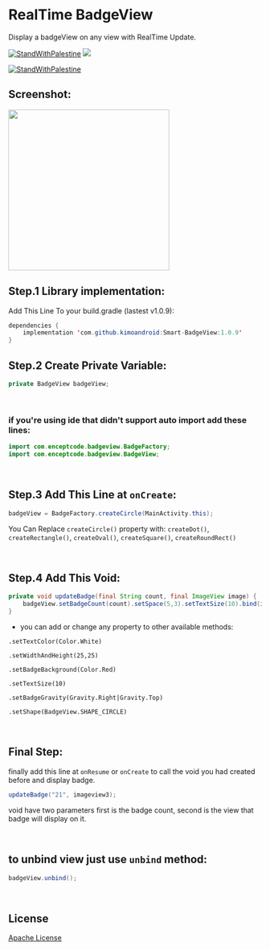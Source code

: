 # RealTime BadgeView
Display a badgeView on any view with RealTime Update.

[![StandWithPalestine](https://raw.githubusercontent.com/kimoandroid/StandWithPalestine/main/assets/palestine_badge.svg)](https://github.com/kimoandroid/StandWithPalestine)
[![](https://jitpack.io/v/kimoandroid/RealTime-BadgeView.svg)](https://jitpack.io/#kimoandroid/RealTime-BadgeView)

[![StandWithPalestine](https://raw.githubusercontent.com/kimoandroid/StandWithPalestine/main/assets/palestine_banner.svg)](https://github.com/kimoandroid/StandWithPalestine/blob/main/Donate.md)

## Screenshot:
<img src="https://user-images.githubusercontent.com/69405523/183925269-305f8081-b372-40e1-8e7c-7b57d36d0d1f.jpg" width=320/>


## Step.1 Library implementation:

Add This Line To your build.gradle (lastest v1.0.9):
```java
dependencies {
    implementation 'com.github.kimoandroid:Smart-BadgeView:1.0.9'
}
```


## Step.2 Create Private Variable:
```java
private BadgeView badgeView;
```

<br>

### if you're using ide that didn't support auto import add these lines:
```java
import com.enceptcode.badgeview.BadgeFactory;
import com.enceptcode.badgeview.BadgeView;
```
<br>


## Step.3 Add This Line at `onCreate`:
```java
badgeView = BadgeFactory.createCircle(MainActivity.this);
```
You Can Replace `createCircle()` property with: `createDot()`, `createRectangle()`, `createOval()`, `createSquare()`, `createRoundRect()`

<br>

## Step.4 Add This Void:
```java
private void updateBadge(final String count, final ImageView image) {
    badgeView.setBadgeCount(count).setSpace(5,3).setTextSize(10).bind(image);
}
```
* you can add or change any property to other available methods:

`.setTextColor(Color.White)`

`.setWidthAndHeight(25,25)`

`.setBadgeBackground(Color.Red)`

`.setTextSize(10)`

`.setBadgeGravity(Gravity.Right|Gravity.Top)`

`.setShape(BadgeView.SHAPE_CIRCLE)`

<br>

## Final Step:
finally add this line at `onResume` or `onCreate` to call the void you had created before and display badge.

```java
updateBadge("21", imageview3);
```
void have two parameters first is the badge count, second is the view that badge will display on it.

<br>

## to unbind view just use `unbind` method:
```java
badgeView.unbind();
```

<br>

## License
[Apache License](https://www.apache.org/licenses/LICENSE-2.0)
